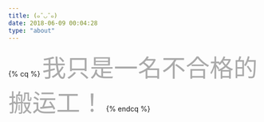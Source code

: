 ```yaml
---
title: (๑¯◡¯๑)
date: 2018-06-09 00:04:28
type: "about"
---
```


{% cq %}
<font size="10" style="color: #aaa;">我只是一名不合格的搬运工！</font>
{% endcq %}
